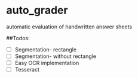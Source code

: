 # auto_grader
automatic evaluation of handwritten answer sheets

##Todos:
- [ ] Segmentation- rectangle
- [ ] Segmentation- without rectangle
- [ ] Easy OCR implementation
- [ ] Tesseract
